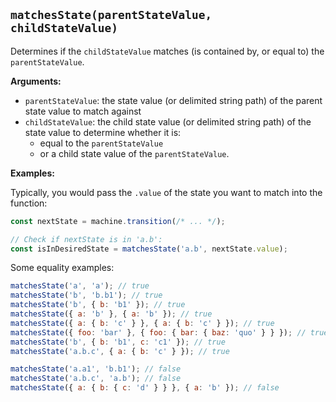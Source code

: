 ## `matchesState(parentStateValue, childStateValue)`

Determines if the `childStateValue` matches (is contained by, or equal to) the `parentStateValue`.

**Arguments:**
- `parentStateValue`: the state value (or delimited string path) of the parent state value to match against
- `childStateValue`: the child state value (or delimited string path) of the state value to determine whether it is:
  - equal to the `parentStateValue`
  - or a child state value of the `parentStateValue`.

**Examples:**

Typically, you would pass the `.value` of the state you want to match into the function:

```js
const nextState = machine.transition(/* ... */);

// Check if nextState is in 'a.b':
const isInDesiredState = matchesState('a.b', nextState.value);
```

Some equality examples: 

```js
matchesState('a', 'a'); // true
matchesState('b', 'b.b1'); // true
matchesState('b', { b: 'b1' }); // true
matchesState({ a: 'b' }, { a: 'b' }); // true
matchesState({ a: { b: 'c' } }, { a: { b: 'c' } }); // true
matchesState({ foo: 'bar' }, { foo: { bar: { baz: 'quo' } } }); // true
matchesState('b', { b: 'b1', c: 'c1' }); // true
matchesState('a.b.c', { a: { b: 'c' } }); // true

matchesState('a.a1', 'b.b1'); // false
matchesState('a.b.c', 'a.b'); // false
matchesState({ a: { b: { c: 'd' } } }, { a: 'b' }); // false
```
